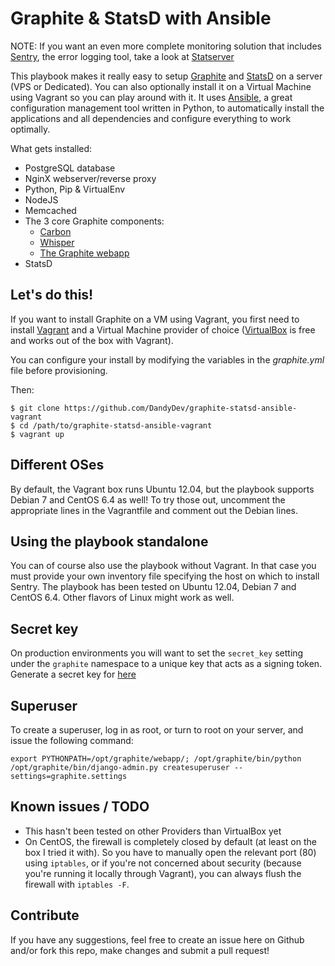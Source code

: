 # Graphite & StatsD with Ansible

NOTE: If you want an even more complete monitoring solution that includes [Sentry](http://getsentry.com), the error logging tool, take a look at [Statserver](https://github.com/DandyDev/statserver)

This playbook makes it really easy to setup [Graphite](http://graphite.readthedocs.org/en/latest/) and [StatsD](https://github.com/etsy/statsd/) on a server (VPS or Dedicated). You can also optionally install it on a Virtual Machine using Vagrant so you can play around with it. It uses [Ansible](http://www.ansible.com/), a great configuration management tool written in Python, to automatically install the applications and all dependencies and configure everything to work optimally.

What gets installed:

*  PostgreSQL database
*  NginX webserver/reverse proxy
*  Python, Pip & VirtualEnv
*  NodeJS
*  Memcached
*  The 3 core Graphite components:
	* [Carbon](https://github.com/graphite-project/carbon)
	* [Whisper](https://github.com/graphite-project/whisper)
	* [The Graphite webapp](https://github.com/graphite-project/graphite-web)
* StatsD  

## Let's do this!

If you want to install Graphite on a VM using Vagrant, you first need to install [Vagrant](http://www.vagrantup.com/) and a Virtual Machine provider of choice ([VirtualBox](https://www.virtualbox.org/) is free and works out of the box with Vagrant).

You can configure your install by modifying the variables in the _graphite.yml_ file before provisioning.

Then: 

```
$ git clone https://github.com/DandyDev/graphite-statsd-ansible-vagrant
$ cd /path/to/graphite-statsd-ansible-vagrant
$ vagrant up
```

## Different OSes

By default, the Vagrant box runs Ubuntu 12.04, but the playbook supports Debian 7 and CentOS 6.4 as well! To try those out, uncomment the appropriate lines in the Vagrantfile and comment out the Debian lines.

## Using the playbook standalone

You can of course also use the playbook without Vagrant. In that case you must provide your own inventory file specifying the host on which to install Sentry. The playbook has been tested on Ubuntu 12.04, Debian 7 and CentOS 6.4. Other flavors of Linux might work as well.

## Secret key

On production environments you will want to set the ``secret_key`` setting under the ``graphite`` namespace to a unique key that acts as a signing token. Generate a secret key for [here](http://www.miniwebtool.com/django-secret-key-generator/)

## Superuser

To create a superuser, log in as root, or turn to root on your server, and issue the following command:

```
export PYTHONPATH=/opt/graphite/webapp/; /opt/graphite/bin/python /opt/graphite/bin/django-admin.py createsuperuser --settings=graphite.settings
```

## Known issues / TODO

* This hasn't been tested on other Providers than VirtualBox yet
* On CentOS, the firewall is completely closed by default (at least on the box I tried it with). So you have to manually open the relevant port (80) using `iptables`, or if you're not concerned about security (because you're running it locally through Vagrant), you can always flush the firewall with `iptables -F`.

## Contribute

If you have any suggestions, feel free to create an issue here on Github and/or fork this repo, make changes and submit a pull request!
